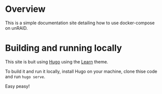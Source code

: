 # Overview

This is a simple documentation site detailing how to use docker-compose on unRAID.

# Building and running locally

This site is buit using [Hugo](https://gohugo.io/) using the [Learn](https://themes.gohugo.io//theme/hugo-theme-learn/en) theme.

To build it and run it locally, install Hugo on your machine, clone thise code and run `hugo serve`.

Easy peasy!
